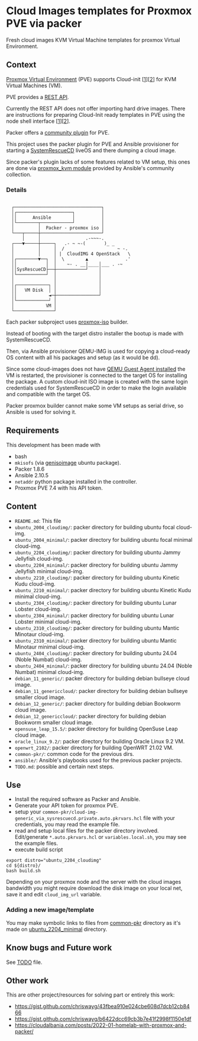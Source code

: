 # Cloud Images templates for Proxmox PVE via packer

Fresh cloud images KVM Virtual Machine templates for proxmox Virtual Environment.

## Context



[Proxmox Virtual Environment](https://www.proxmox.com/en/proxmox-ve) (PVE) supports Cloud-init [[1](https://pve.proxmox.com/pve-docs/pve-admin-guide.html#qm_cloud_init)][[2](https://pve.proxmox.com/wiki/Cloud-Init_Support)] for KVM Virtual Machines (VM).

PVE provides a [REST API](https://pve.proxmox.com/wiki/Proxmox_VE_API).

Currently the REST API does not offer importing hard drive images.
There are instructions for preparing Cloud-Init ready templates in PVE using the node shell interface [[1](https://pve.proxmox.com/pve-docs/pve-admin-guide.html#qm_cloud_init)][[2](https://pve.proxmox.com/wiki/Cloud-Init_Support)].

Packer offers a [community plugin](https://www.packer.io/plugins/builders/proxmox/iso) for PVE.

This project uses the packer plugin for PVE and Ansible provisioner for starting a [SystemRescueCD](https://www.system-rescue.org/) liveOS and there dumping a cloud image.

Since packer's plugin lacks of some features related to VM setup, this ones are done via [proxmox_kvm module](https://docs.ansible.com/ansible/latest/collections/community/general/proxmox_kvm_module.html#ansible-collections-community-general-proxmox-kvm-module) provided by Ansible's community collection.

### Details

```

  ┌─────────────────────────────────┐
  │┌─────────────────────┐          │
  ││      Ansible        │          │
  │└────────┬────────────┘          │
  │         │  Packer - proxmox iso │
  └───┬─────┼───────────────────────┘
      │     │                 .-~~~-.
  ┌───▼─────┼─────┐   .- ~ ~-(       )_ _
  │         │     │  /                    ~ -.
  │         │     │ |  CloudIMG 4 OpenStack   \
  │┌────────▼──┐  │  \        ▲              .'
  ││           │  │    ~- . __│____│___ . -~
  ││SysRescueCD├──┼───────────┘    │
  │└───────────┘  │                │
  │               │                │
  │┌────────────┐ │                │
  ││   VM Disk  │ │                │
  ││            ◄─┼────────────────┘
  │└────────────┘ │
  │            VM │
  └───────────────┘

```

Each packer subproject uses [proxmox-iso](https://www.packer.io/plugins/builders/proxmox/iso) builder.

Instead of booting with the target distro installer the bootup is made with SystemRescueCD.

Then, via Ansible provisioner QEMU-IMG is used for copying a cloud-ready OS content with all his packages and setup (as it would be dd).

Since some cloud-images does not have [QEMU Guest Agent installed](https://www.qemu.org/docs/master/interop/qemu-ga.html) the VM is restarted, the provisioner is connected to the target OS for installing the package. A custom cloud-init ISO image is created with the same login credentials used for SystemRescueCD in order to make the login available and compatible with the target OS.

Packer proxmox builder cannot make some VM setups as serial drive, so Ansible is used for solving it.

## Requirements

This development has been made with

- bash
- `mkisofs` (via [genisoimage](https://packages.ubuntu.com/jammy/genisoimage) ubuntu package).
- Packer 1.8.6
- Ansible 2.10.5
 - `netaddr` python package installed in the controller.
- Proxmox PVE 7.4 with his API token.

## Content

- `README.md`: This file
- `ubuntu_2004_cloudimg/`: packer directory for building ubuntu focal cloud-img.
- `ubuntu_2004_minimal/`: packer directory for building ubuntu focal minimal cloud-img.
- `ubuntu_2204_cloudimg/`: packer directory for building ubuntu Jammy Jellyfish cloud-img.
- `ubuntu_2204_minimal/`: packer directory for building ubuntu Jammy Jellyfish minimal cloud-img.
- `ubuntu_2210_cloudimg/`: packer directory for building ubuntu Kinetic Kudu cloud-img.
- `ubuntu_2210_minimal/`: packer directory for building ubuntu Kinetic Kudu minimal cloud-img.
- `ubuntu_2304_cloudimg/`: packer directory for building ubuntu Lunar Lobster cloud-img.
- `ubuntu_2304_minimal/`: packer directory for building ubuntu  Lunar Lobster minimal cloud-img.
- `ubuntu_2310_cloudimg/`: packer directory for building ubuntu Mantic Minotaur cloud-img.
- `ubuntu_2310_minimal/`: packer directory for building ubuntu Mantic Minotaur minimal cloud-img.
- `ubuntu_2404_cloudimg/`: packer directory for building ubuntu 24.04 (Noble Numbat) cloud-img.
- `ubuntu_2404_minimal/`: packer directory for building ubuntu 24.04 (Noble Numbat) minimal cloud-img.
- `debian_11_generic/`: packer directory for building debian bullseye cloud image.
- `debian_11_genericcloud/`: packer directory for building debian bullseye smaller cloud image.
- `debian_12_generic/`: packer directory for building debian Bookworm cloud image.
- `debian_12_genericcloud/`: packer directory for building debian Bookworm smaller cloud image.
- `opensuse_leap_15.5/`: packer directory for building OpenSuse Leap cloud image.
- `oracle_linux_9.2/`: packer directory for building Oracle Linux 9.2 VM.
- `openwrt_2102/`: packer directory for building OpenWRT 21.02 VM.
- `common-pkr/`: common code for the previous dirs.
- `ansible/`: Ansible's playbooks used for the previous packer projects.
- `TODO.md`: possible and certain next steps.

## Use

- Install the required software as Packer and Ansible.
- Generate your API token for proxmox PVE.
- setup your `common-pkr/cloud-img-generic_via_sysrescuecd.private.auto.pkrvars.hcl` file with your credentials, you may read the example file.
- read and setup local files for the packer directory involved. Edit/generate `*.auto.pkrvars.hcl` or `variables.local.sh`, you may see the example files.
- execute build script

```
export distro="ubuntu_2204_cloudimg"
cd ${distro}/
bash build.sh
```

Depending on your proxmox node and the server with the cloud images bandwidth you might require download the disk image on your local net, save it and edit `cloud_img_url` variable.

### Adding a new image/template

You may make symbolic links to files from [common-pkr](common-pkr/) directory as it's made on [ubuntu_2204_minimal](ubuntu_2204_minimal/) directory.

## Know bugs and Future work

See [TODO](TODO.md) file.

## Other work

This are other project/resources for solving part or entirely this work:

- https://gist.github.com/chriswayg/43fbea910e024cbe608d7dcb12cb8466
- https://gist.github.com/chriswayg/b6422dcc69cb3b7e41f2998f1150e1df
- https://cloudalbania.com/posts/2022-01-homelab-with-proxmox-and-packer/
